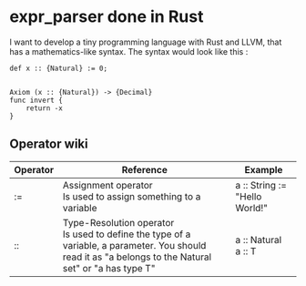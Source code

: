 # expr_parser done in Rust

I want to develop a tiny programming language with Rust and LLVM, that has a mathematics-like syntax.
The syntax would look like this :

```
def x :: {Natural} := 0;


Axiom (x :: {Natural}) -> {Decimal}
func invert {
	return -x
}
```

## Operator wiki
| Operator | Reference                                                                                                                                                 | Example                       |
|----------|-----------------------------------------------------------------------------------------------------------------------------------------------------------|-------------------------------|
| :=       | Assignment operator<br>Is used to assign something to a variable                                                                                          | a :: String := "Hello World!" |
| ::       | Type-Resolution operator<br>Is used to define the type of a variable, a parameter. You should read it as "a belongs to the Natural set" or "a has type T" | a :: Natural<br>a :: T        |
